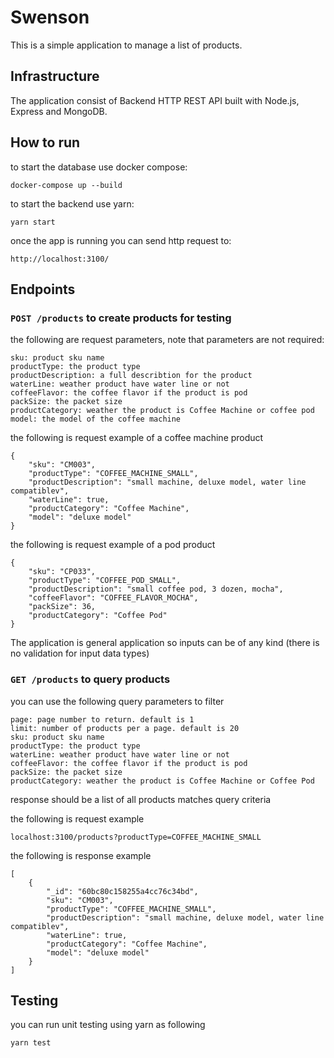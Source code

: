 # Swenson
This is a simple application to manage a list of products.

## Infrastructure

The application consist of Backend HTTP REST API built with Node.js, Express and MongoDB.

## How to run

to start the database use docker compose:

`docker-compose up --build`

to start the backend use yarn:

`yarn start`

once the app is running you can send http request to:

`http://localhost:3100/`

## Endpoints

### `POST /products` to create products for testing

the following are request parameters, note that parameters are not required:
```
sku: product sku name
productType: the product type
productDescription: a full describtion for the product
waterLine: weather product have water line or not
coffeeFlavor: the coffee flavor if the product is pod
packSize: the packet size
productCategory: weather the product is Coffee Machine or coffee pod
model: the model of the coffee machine
```

the following is request example of a coffee machine product
```
{
    "sku": "CM003",
    "productType": "COFFEE_MACHINE_SMALL",
    "productDescription": "small machine, deluxe model, water line compatiblev",
    "waterLine": true,
    "productCategory": "Coffee Machine",
    "model": "deluxe model"
}
```

the following is request example of a pod product
```
{
    "sku": "CP033",
    "productType": "COFFEE_POD_SMALL",
    "productDescription": "small coffee pod, 3 dozen, mocha",
    "coffeeFlavor": "COFFEE_FLAVOR_MOCHA",
    "packSize": 36,
    "productCategory": "Coffee Pod"
}
``` 

The application is general application so inputs can be of any kind (there is no validation for input data types)

### `GET /products` to query products

you can use the following query parameters to filter
```
page: page number to return. default is 1
limit: number of products per a page. default is 20
sku: product sku name
productType: the product type
waterLine: weather product have water line or not
coffeeFlavor: the coffee flavor if the product is pod
packSize: the packet size
productCategory: weather the product is Coffee Machine or Coffee Pod
```

response should be a list of all products matches query criteria

the following is request example
```
localhost:3100/products?productType=COFFEE_MACHINE_SMALL
```
the following is response example
```
[
    {
        "_id": "60bc80c158255a4cc76c34bd",
        "sku": "CM003",
        "productType": "COFFEE_MACHINE_SMALL",
        "productDescription": "small machine, deluxe model, water line compatiblev",
        "waterLine": true,
        "productCategory": "Coffee Machine",
        "model": "deluxe model"
    }
]
```

## Testing

you can run unit testing using yarn as following

```
yarn test
```

